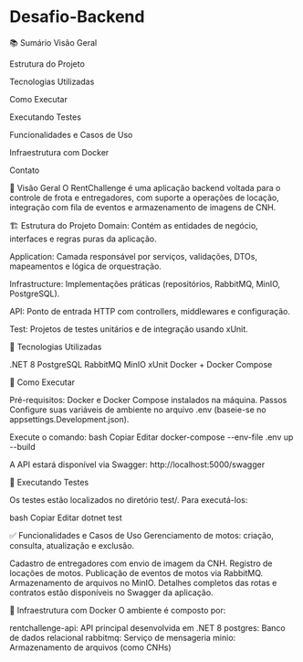 # Desafio-Backend
📚 Sumário
Visão Geral

Estrutura do Projeto

Tecnologias Utilizadas

Como Executar

Executando Testes

Funcionalidades e Casos de Uso

Infraestrutura com Docker

Contato

📖 Visão Geral
O RentChallenge é uma aplicação backend voltada para o controle de frota e entregadores, com suporte a operações de locação, integração com fila de eventos e armazenamento de imagens de CNH.

🏗️ Estrutura do Projeto
Domain: Contém as entidades de negócio, interfaces e regras puras da aplicação.

Application: Camada responsável por serviços, validações, DTOs, mapeamentos e lógica de orquestração.

Infrastructure: Implementações práticas (repositórios, RabbitMQ, MinIO, PostgreSQL).

API: Ponto de entrada HTTP com controllers, middlewares e configuração.

Test: Projetos de testes unitários e de integração usando xUnit.

🧰 Tecnologias Utilizadas

.NET 8
PostgreSQL
RabbitMQ
MinIO
xUnit
Docker + Docker Compose

🚀 Como Executar

Pré-requisitos:
Docker e Docker Compose instalados na máquina.
Passos
Configure suas variáveis de ambiente no arquivo .env (baseie-se no appsettings.Development.json).

Execute o comando:
bash
Copiar
Editar
docker-compose --env-file .env up --build

A API estará disponível via Swagger:
http://localhost:5000/swagger

🧪 Executando Testes

Os testes estão localizados no diretório test/. Para executá-los:

bash
Copiar
Editar
dotnet test

✅ Funcionalidades e Casos de Uso
Gerenciamento de motos: criação, consulta, atualização e exclusão.

Cadastro de entregadores com envio de imagem da CNH.
Registro de locações de motos.
Publicação de eventos de motos via RabbitMQ.
Armazenamento de arquivos no MinIO.
Detalhes completos das rotas e contratos estão disponíveis no Swagger da aplicação.

🐳 Infraestrutura com Docker
O ambiente é composto por:

rentchallenge-api: API principal desenvolvida em .NET 8
postgres: Banco de dados relacional
rabbitmq: Serviço de mensageria
minio: Armazenamento de arquivos (como CNHs)
